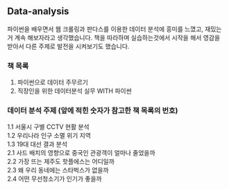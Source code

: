 ## Data-analysis
파이썬을 배우면서 웹 크롤링과 판다스를 이용한 데이터 분석에 흥미를 느꼈고, 재밌는거 계속 해보자라고 생각했습니다. 
책을 따라하며 실습하는것에서 시작을 해서 영감을 받아서 다른 주제로 발전을 시켜보기도 했습니다. 

### 책 목록 
1. 파이썬으로 데이터 주무르기
2. 직장인을 위한 데이터분석 실무 WITH 파이썬 
 
### 데이터 분석 주제 (앞에 적힌 숫자가 참고한 책 목록의 번호)   
1.1 서울시 구별 CCTV 현활 분석   
1.2 우리나라 인구 소멸 위기 지역  
1.3 19대 대선 결과 분석   
2.1 사드 배치의 영향으로 중국인 관광객이 얼마나 줄었을까  
2.2 가장 뜨는 제주도 핫플에스는 어디일까  
2.3 왜 우리 동네에는 스타벅스가 없을까  
2.4 어떤 무선청소기가 인기가 좋을까   


